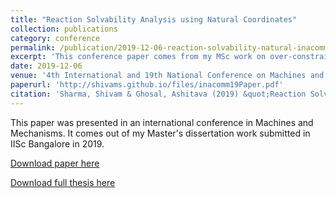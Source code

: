 ```yaml
---
title: "Reaction Solvability Analysis using Natural Coordinates"
collection: publications
category: conference
permalink: /publication/2019-12-06-reaction-solvability-natural-inacommm
excerpt: 'This conference paper comes from my MSc work on over-constrained mechanisms'
date: 2019-12-06
venue: '4th International and 19th National Conference on Machines and Mechanisms (iNaCoMM 2019)'
paperurl: 'http://shivams.github.io/files/inacomm19Paper.pdf'
citation: 'Sharma, Shivam & Ghosal, Ashitava (2019) &quot;Reaction Solvability Analysis using Natural Coordinates&quot;, <i>4th International and 19th National Conference on Machines and Mechanisms (iNaCoMM 2019)</i>, IIT Mandi, 5-7 December. Association for Machines and Mechanisms.'
---
```

This paper was presented in an international conference in Machines and Mechanisms. It comes out of my Master's dissertation work submitted in IISc Bangalore in 2019.

[Download paper here](../files/inacomm19Paper.pdf)

[Download full thesis here](../files/thesis.pdf)



